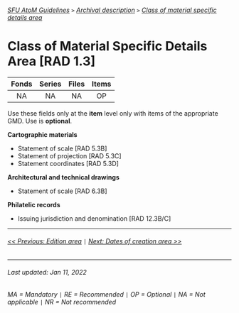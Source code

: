 ###### [SFU AtoM Guidelines](../README.md) `>` [Archival description](overview.md) `>` [Class of material specific details area](overview.md#class-of-material-specific-details-area)

# Class of Material Specific Details Area [RAD 1.3]
| Fonds 	| Series 	| Files 	| Items 	|
|:-----:	|:------:	|:-----:	|:-----:	|
|   NA    |   NA    |   NA  	|   OP  	|

Use these fields only at the **item** level only with items of the appropriate GMD. Use is **optional**.

**Cartographic materials**
- Statement of scale [RAD 5.3B]
- Statement of projection [RAD 5.3C]
-	Statement coordinates [RAD 5.3D]

**Architectural and technical drawings**
- Statement of scale [RAD 6.3B]

**Philatelic records**
- Issuing jurisdiction and denomination [RAD 12.3B/C]

---
###### [<< Previous: Edition area](edition-area.md) `|` [Next: Dates of creation area >>](dates-of-creation-area.md)
---
###### Last updated: Jan 11, 2022
###### MA = Mandatory `|` RE = Recommended `|` OP = Optional `|` NA = Not applicable `|` NR = Not recommended
